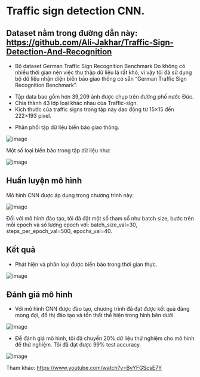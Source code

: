# Traffic sign detection CNN.
## Dataset nằm trong đường dẫn này: https://github.com/Ali-Jakhar/Traffic-Sign-Detection-And-Recognition
* Bộ dataset German Traffic Sign Recognition Benchmark
Do không có nhiều thời gian nên việc thu thập dữ liệu là rất khó, vì vậy tôi đã sử dụng bộ dữ liệu nhận diện biển báo giao thông có sẵn “German Traffic Sign Recognition Benchmark”.
- Tập data bao gồm hơn 39,209 ảnh được chụp trên đường phố nước Đức.
- Chia thành 43 lớp loại khác nhau của Traffic-sign.
- Kích thước của traffic signs trong tập này dao động từ 15×15 đến 222×193 pixel.
* Phân phối tập dữ liệu biển báo giao thông.

![image](https://user-images.githubusercontent.com/122681319/228909630-26408b86-5034-431f-8c1a-56438184f70e.png)

Một số loại biển báo trong tập dữ liệu như: 

![image](https://user-images.githubusercontent.com/122681319/228909730-a3868094-8896-4795-9597-392c81cde5aa.png)

## Huấn luyện mô hình

Mô hình CNN được áp dụng trong chương trình này:

![image](https://user-images.githubusercontent.com/122681319/228909989-14b59111-c63c-4058-bf75-1ec9a77e43d5.png)

Đối với mô hình đào tạo, tôi đã đặt một số tham số như batch size, bước trên mỗi epoch và số lượng epoch với: batch_size_val=30, steps_per_epoch_val=500, epochs_val=40.

## Kết quả 
* Phát hiện và phân loại được biển báo trong thời gian thực.

![image](https://user-images.githubusercontent.com/122681319/228910293-b3ab0fd5-f5f6-4bce-8105-39a23c47b1b1.png)

## Đánh giá mô hình
* Với mô hình CNN được đào tạo, chương trình đã đạt được kết quả đáng mong đợi, đồ thị đào tạo và tổn thất thể hiện trong hình bên dưới.

![image](https://user-images.githubusercontent.com/122681319/228910441-5492b2d5-33fe-49ba-9336-4f4ce8ed8efb.png)

* Để đánh giá mô hình, tôi đã chuyển 20% dữ liệu thử nghiệm cho mô hình để thử nghiệm. Tôi đã đạt được 99% test accuracy.

![image](https://user-images.githubusercontent.com/122681319/228910578-570c505a-6f5d-4e11-b38e-e8e6358a9d2f.png)

Tham khảo: https://www.youtube.com/watch?v=BvYFGScsE7Y
